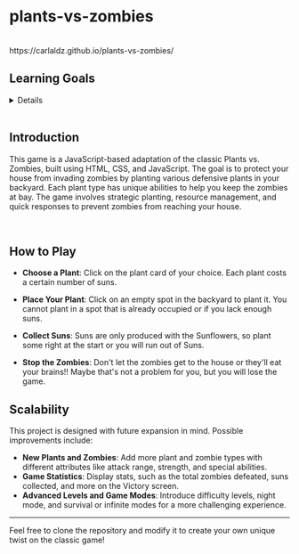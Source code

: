 # plants-vs-zombies

<br>
https://carlaldz.github.io/plants-vs-zombies/

## Learning Goals
<details>
 This project allowed me to put into practice various programming skills covered in the first module of the bootcamp. Through this game, I combined DOM and Canvas manipulation with integrating multiple screens, buttons, movement, and objects, making this project a culmination of what I've learned so far.

  <br>

</details>

<br>

## Introduction
This game is a JavaScript-based adaptation of the classic Plants vs. Zombies, built using HTML, CSS, and JavaScript. The goal is to protect your house from invading zombies by planting various defensive plants in your backyard. Each plant type has unique abilities to help you keep the zombies at bay. The game involves strategic planting, resource management, and quick responses to prevent zombies from reaching your house.

<br>

## How to Play

- **Choose a Plant**: Click on the plant card of your choice. Each plant costs a certain number of suns.

- **Place Your Plant**: Click on an empty spot in the backyard to plant it. You cannot plant in a spot that is already occupied or if you lack enough suns.

- **Collect Suns**: Suns are only produced with the Sunflowers, so plant some right at the start or you will run out of Suns. 

- **Stop the Zombies**: Don't let the zombies get to the house or they'll eat your brains!! Maybe that's not a problem for you, but you will lose the game. 


## Scalability
This project is designed with future expansion in mind. Possible improvements include:

- **New Plants and Zombies**: Add more plant and zombie types with different attributes like attack range, strength, and special abilities.
- **Game Statistics**: Display stats, such as the total zombies defeated, suns collected, and more on the Victory screen.
- **Advanced Levels and Game Modes**: Introduce difficulty levels, night mode, and survival or infinite modes for a more challenging experience.

---

  Feel free to clone the repository and modify it to create your own unique twist on the classic game!
